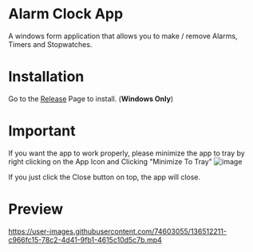 ﻿# Alarm Clock App

A windows form application that allows you to make / remove Alarms, Timers and Stopwatches.

# Installation

Go to the [Release](https://github.com/RefinedDev/Alarm-Clock-App/releases/latest) Page  to install. (**Windows Only**)

# Important
If you want the app to work properly, please minimize the app to tray by right clicking on the App Icon and Clicking "Minimize To Tray"
![image](https://user-images.githubusercontent.com/74603055/136504384-0c8bf676-4807-424c-9567-f702948896ed.png)

If you just click the Close button on top, the app will close.

# Preview 
https://user-images.githubusercontent.com/74603055/136512211-c966fc15-78c2-4d41-9fb1-4615c10d5c7b.mp4

